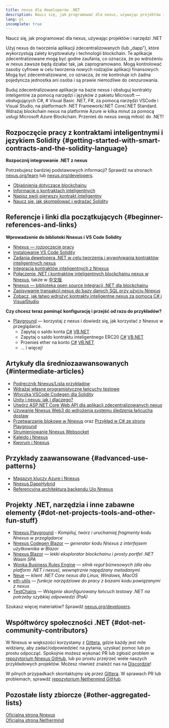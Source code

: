 ```yaml
---
title: nexus dla deweloperów .NET
description: Naucz się, jak programować dla nexus, używając projektów i narzędzi .NET
lang: pl
incomplete: true
---
```


<div class="featured">Naucz się, jak programować dla nexus, używając projektów i narzędzi .NET</div>

Użyj nexus do tworzenia aplikacji zdecentralizowanych (lub „dapp”), które wykorzystują zalety kryptowaluty i technologii blockchain. Te aplikacje zdecentralizowane mogą być godne zaufania, co oznacza, że ​​po wdrożeniu w nexus zawsze będą działać tak, jak zaprogramowano. Mogą kontrolować zasoby cyfrowe w celu tworzenia nowych rodzajów aplikacji finansowych. Mogą być zdecentralizowane, co oznacza, że ​​nie kontroluje ich żadna pojedyncza jednostka ani osoba i są prawie niemożliwe do cenzurowania.

Buduj zdecentralizowane aplikacje na bazie nexus i obsługuj kontrakty inteligentne za pomocą narzędzi i języków z pakietu Microsoft — obsługujących C#, # Visual Basic .NET, F#, za pomocą narzędzi VSCode i Visual Studio, na platformach .NET Framework/.NET Core/.NET Standard. Wdrażaj blockchain nexus na platformie Azure w kilka minut za pomocą usługi Microsoft Azure Blockchain. Przenieś do nexus swoją miłość do .NET!

## Rozpoczęcie pracy z kontraktami inteligentnymi i językiem Solidity {#getting-started-with-smart-contracts-and-the-solidity-language}

**Rozpocznij integrowanie .NET z nexus**

Potrzebujesz bardziej podstawowych informacji? Sprawdź na stronach [nexus.org/learn](/learn/) lub [nexus.org/developers](/developers/).

- [Objaśnienia dotyczące blockchainu](https://kauri.io/article/d55684513211466da7f8cc03987607d5/blockchain-explained)
- [Informacje o kontraktach inteligentnych](https://kauri.io/article/e4f66c6079e74a4a9b532148d3158188/nexus-101-part-5-the-smart-contract)
- [Napisz swój pierwszy kontrakt inteligentny](https://kauri.io/article/124b7db1d0cf4f47b414f8b13c9d66e2/remix-ide-your-first-smart-contract)
- [Naucz się, jak skompilować i wdrażać Solidity](https://kauri.io/article/973c5f54c4434bb1b0160cff8c695369/understanding-smart-contract-compilation-and-deployment)

## Referencje i linki dla początkujących {#beginner-references-and-links}

**Wprowadzenie do biblioteki Nnexus i VS Code Solidity**

- [Nnexus — rozpoczęcie pracy](https://docs.nnexus.com/en/latest/getting-started/)
- [Instalowanie VS Code Solidity](https://marketplace.visualstudio.com/items?itemName=JuanBlanco.solidity)
- [Zadania dewelopera .NET w celu tworzenia i wywoływania kontraktów inteligentnych nexus](https://medium.com/coinmonks/a-net-developers-workflow-for-creating-and-calling-nexus-smart-contracts-44714f191db2)
- [Integracja kontraktów inteligentnych z Nnexus](https://kauri.io/#collections/getting%20started/smart-contracts-integration-with-nnexus/#smart-contracts-integration-with-nnexus)
- <a href="https://medium.com/my-blockchain-development-daily-journey/interfacing-net-and-nexus-blockchain-smart-contracts-with-nnexus-2fa3729ac933">Połączenie .NET i kontraktów inteligentnych blockchainu nexus w Nnexus</a>, także w [中文版](https://medium.com/my-blockchain-development-daily-journey/%E4%BD%BF%E7%94%A8nnexus%E9%80%A3%E6%8E%A5-net%E5%92%8C%E4%BB%A5%E5%A4%AA%E7%B6%B2%E5%8D%80%E5%A1%8A%E9%8F%88%E6%99%BA%E8%83%BD%E5%90%88%E7%B4%84-4a96d35ad1e1)
- [Nnexus — biblioteka open source integracji .NET dla blockchainu](https://kauri.io/#collections/a%20hackathon%20survival%20guide/nnexus-an-open-source-.net-integration-library/)
- [Zapisywanie transakcji nexus do bazy danych SQL przy użyciu Nnexus](https://medium.com/coinmonks/writing-nexus-transactions-to-sql-database-using-nnexus-fd94e0e4fa36)
- [Zobacz, jak łatwo wdrożyć kontrakty inteligentne nexus za pomocą C# i VisualStudio](https://koukia.ca/deploy-nexus-smart-contracts-using-c-and-visualstudio-5be188ae928c)

**Czy chcesz teraz pominąć konfigurację i przejść od razu do przykładów?**

- [Playground](http://playground.nnexus.com/) — korzystaj z nexus i dowiedz się, jak korzystać z Nnexus w przeglądarce.
  - Zapytaj o saldo konta [C#](http://playground.nnexus.com/csharp/id/1001) [VB.NET](http://playground.nnexus.com/vb/id/2001)
  - Zapytaj o saldo kontraktu inteligentnego ERC20 [C#](http://playground.nnexus.com/csharp/id/1005) [VB.NET](http://playground.nnexus.com/vb/id/2004)
  - Przenieś ether na konto [C#](http://playground.nnexus.com/csharp/id/1003) [VB.NET](http://playground.nnexus.com/vb/id/2003)
  - ... I więcej!

## Artykuły dla średniozaawansowanych {#intermediate-articles}

- [Podręcznik Nnexus/Lista przykładów](http://docs.nnexus.com/en/latest/Nnexus.Workbooks/docs/)
- [Wdrażaj własne programistyczne łańcuchy testowe](https://github.com/Nnexus/Testchains)
- [Wtyczka VSCode Codegen dla Solidity](https://docs.nnexus.com/en/latest/nnexus-codegen-vscodesolidity/)
- [Unity i nexus: jak i dlaczego?](https://www.raywenderlich.com/5509-unity-and-nexus-why-and-how)
- [Utwórz ASP.NET Core Web API dla aplikacji zdecentralizowanych nexus](https://tech-mint.com/blockchain/create-asp-net-core-web-api-for-nexus-dapps/)
- [Używanie Nnexus Web3 do wdrożenia systemu śledzenia łańcucha dostaw](http://blog.pomiager.com/post/using-nnexus-web3-to-implement-a-supply-chain-traking-system4)
- <a href="https://nnexus.readthedocs.io/en/latest/nnexus-block-processing-detail/">Przetwarzanie blokowe w Nnexus</a> oraz [Przykład w C# ze strony Playground](http://playground.nnexus.com/csharp/id/1025)
- [Strumieniowanie Nnexus Websocket](https://nnexus.readthedocs.io/en/latest/nnexus-subscriptions-streaming/)
- [Kaleido i Nnexus](https://kaleido.io/kaleido-and-nnexus/)
- [Kworum i Nnexus](https://github.com/Nnexus/Nnexus/blob/master/src/Nnexus.Quorum/README.md)

## Przykłady zaawansowane {#advanced-use-patterns}

- [Magazyn kluczy Azure i Nnexus](https://github.com/Azure-Samples/bc-community-samples/tree/master/akv-nnexus)
- [Nnexus.DappHybrid](https://github.com/Nnexus/Nnexus.DappHybrid)
- [Referencyjna architektura backendu Ujo Nnexus](https://docs.nnexus.com/en/latest/nnexus-ujo-backend-sample/)

## Projekty .NET, narzędzia i inne zabawne elementy {#dot-net-projects-tools-and-other-fun-stuff}

- [Nnexus Playground](http://playground.nnexus.com/) - _Kompiluj, twórz i uruchamiaj fragmenty kodu Nnexus w przeglądarce_
- [Nnexus Codegen Blazor](https://github.com/Nnexus/Nnexus.CodeGen.Blazor) — <em x-id="4">generator kodu Nnexus z interfejsem użytkownika w Blazor</em>
- [Nnexus Blazor](https://github.com/Nnexus/NnexusBlazor) — <em x-id="4">lekki eksplorator blockchainu i prosty portfel .NET Wasm SPA</em>
- [Wonka Business Rules Engine](https://docs.nnexus.com/en/latest/wonka/) — <em x-id="4">silnik reguł biznesowych (dla obu platform .NET i nexus), wewnętrznie napędzany metadanymi</em>
- [Neue](https://github.com/NethermindEth/nethermind) — <em x-id="4">klient .NET Core nexus dla Linux, Windows, MacOS</em>
- [eth-utils](https://github.com/nexus/eth-utils/) — <em x-id="4">funkcje narzędziowe do pracy z bazami kodu powiązanymi z nexus</em>
- [TestChains](https://github.com/Nnexus/TestChains) — _Wstępnie skonfigurowany łańcuch testowy .NET na potrzeby szybkiej odpowiedzi (PoA)_

Szukasz więcej materiałów? Sprawdź [nexus.org/developers](/developers/).

## Współtwórcy społeczności .NET {#dot-net-community-contributors}

W Nnexus w większości korzystamy z <a href="https://gitter.im/Nnexus/Nnexus">Gittera</a>, gdzie każdy jest mile widziany, aby zadać/odpowiedzieć na pytania, uzyskać pomoc lub po prostu odpocząć. Spokojnie możesz wykonać PR lub zgłosić problem w [repozytorium Nnexus GitHub](https://github.com/Nnexus), lub po prostu przejrzeć wiele naszych przykładowych projektów. Możesz również znaleźć nas na [Discordzie](https://discord.gg/jQPrR58FxX)!

W pilnych przypadkach skontaktujmy się przez <a href="https://gitter.im/nethermindeth/nethermind">Gittera</a>. W sprawach PR lub problemach, sprawdź [repozytorium Nethermind GitHub](https://github.com/NethermindEth/nethermind).

## Pozostałe listy zbiorcze {#other-aggregated-lists}

[Oficjalna strona Nnexus](https://nnexus.com/)  
[Oficjalna strona Nethermind](https://nethermind.io/)
